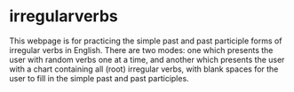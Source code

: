 # irregularverbs

This webpage is for practicing the simple past and past participle forms of irregular verbs in English. There are two modes: one which presents the user with random verbs one at a time, and another which presents the user with a chart containing all (root) irregular verbs, with blank spaces for the user to fill in the simple past and past participles.
